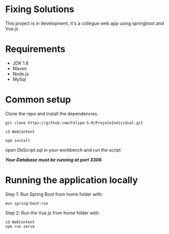 # Fixing Solutions
This project is in development, it's a collegue web app using springboot and Vue.js
# Requirements
* JDK 1.8
* Maven
* Node.js
* MySql

# Common setup
Clone the repo and install the dependencies.
```
git clone https://github.com/Felipe-S-M/ProjetoIndividual.git
```
```
cd WebContent
```
```
npm install
```
open DbScript.sql in your workbench and run the script

***Your Database must be running at port 3306***

# Running the application locally
Step 1: Run Spring Boot from home folder with:
```
mvn spring-boot:run
```
Step 2: Run the Vue.js from home folder with:
```
cd WebContent
npm run serve
